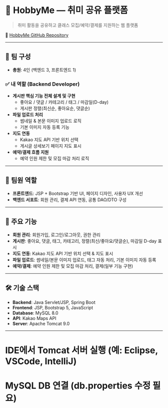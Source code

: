 # 🎨 HobbyMe — 취미 공유 플랫폼
> 취미 활동을 공유하고 클래스 모집/예약/결제를 지원하는 웹 플랫폼

🔗 [HobbyMe GitHub Repository](https://github.com/apple231421/hobbyMe)

---

## 👥 팀 구성
- **총원**: 4인 (백엔드 3, 프론트엔드 1)

### ✅ 내 역할 (Backend Developer)
- **게시판 핵심 기능 전체 설계 및 구현**
  - 좋아요 / 댓글 / 카테고리 / 태그 / 마감일(D-day)
  - 게시판 정렬(최신순, 좋아요순, 댓글순)
- **파일 업로드 처리**
  - 썸네일 & 본문 이미지 업로드 로직
  - 기본 이미지 자동 등록 기능
- **지도 연동**
  - Kakao 지도 API 기반 위치 선택
  - 게시글 상세보기 페이지 지도 표시
- **예약/결제 흐름 지원**
  - 예약 인원 제한 및 모집 마감 처리 로직

---

## 👥 팀원 역할
- **프론트엔드**: JSP + Bootstrap 기반 UI, 페이지 디자인, 사용자 UX 개선  
- **백엔드 서포트**: 회원 관리, 결제 API 연동, 공통 DAO/DTO 구성  

---

## 📂 주요 기능
- **회원 관리**: 회원가입, 로그인/로그아웃, 권한 관리  
- **게시판**: 좋아요, 댓글, 태그, 카테고리, 정렬(최신/좋아요/댓글순), 마감일 D-day 표시  
- **지도 연동**: Kakao 지도 API 기반 위치 선택 & 지도 표시  
- **파일 업로드**: 썸네일/본문 이미지 업로드, 태그 자동 처리, 기본 이미지 자동 등록  
- **예약/결제**: 예약 인원 제한 및 모집 마감 처리, 결제(일부 기능 구현)  

---

## 🛠 기술 스택
- **Backend**: Java Servlet/JSP, Spring Boot  
- **Frontend**: JSP, Bootstrap 5, JavaScript  
- **Database**: MySQL 8.0  
- **API**: Kakao Maps API  
- **Server**: Apache Tomcat 9.0  

---

# IDE에서 Tomcat 서버 실행 (예: Eclipse, VSCode, IntelliJ)
# MySQL DB 연결 (db.properties 수정 필요)
